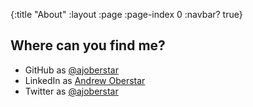 {:title "About"
 :layout :page
 :page-index 0
 :navbar? true}

## Where can you find me?

- GitHub as [@ajoberstar](https://github.com/ajoberstar)
- LinkedIn as [Andrew Oberstar](https://www.linkedin.com/in/andrewoberstar/)
- Twitter as [@ajoberstar](https://twitter.com/ajoberstar)

